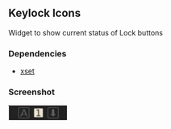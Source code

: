 ## Keylock Icons
Widget to show current status of Lock buttons

### Dependencies

- [xset](ftp://www.x.org/pub/X11R7.5/doc/man/man1/xset.1.html)

### Screenshot
![widgets](keylock-icons.png)
